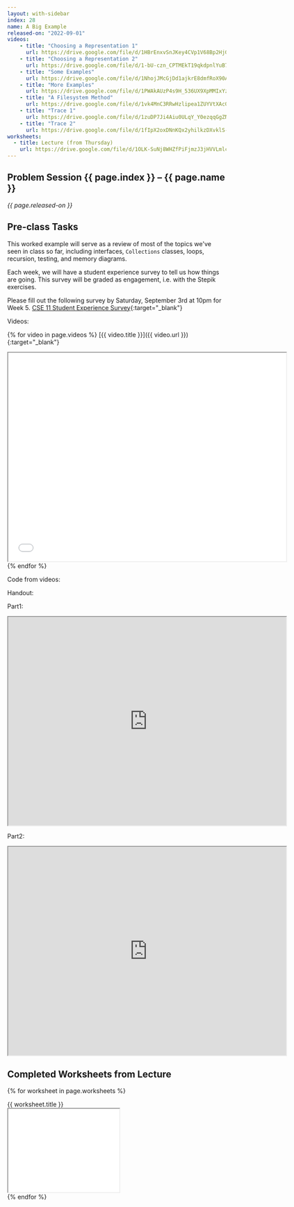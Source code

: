 ```yaml
---
layout: with-sidebar
index: 28
name: A Big Example
released-on: "2022-09-01"
videos:
    - title: "Choosing a Representation 1"
      url: https://drive.google.com/file/d/1HBrEnxvSnJKey4CVp1V68Bp2HjGUNZnE
    - title: "Choosing a Representation 2"
      url: https://drive.google.com/file/d/1-bU-czn_CPTMEkT19qkdpnlYuB7aesS5
    - title: "Some Examples"
      url: https://drive.google.com/file/d/1NhojJMcGjDd1ajkrE8dmfRoX90AUG0W9
    - title: "More Examples"
      url: https://drive.google.com/file/d/1PWAkAUzP4s9H_536UX9XpMMIxYzoCaDa
    - title: "A Filesystem Method"
      url: https://drive.google.com/file/d/1vk4MnC3RRwHzlipea1ZUYVtXAc0l5Voo
    - title: "Trace 1"
      url: https://drive.google.com/file/d/1zuDP7Ji4Aiu0ULqY_Y0ezqqGgZN0dsD_
    - title: "Trace 2"
      url: https://drive.google.com/file/d/1fIpX2oxDNnKQx2yhilkzDXvklS-S96k3
worksheets:
  - title: Lecture (from Thursday)
    url: https://drive.google.com/file/d/1OLK-SuNj8WHZfPiFjmzJ3jHVVLmlcnsg
---
```


## Problem Session {{ page.index }} – {{ page.name }}

_{{ page.released-on }}_

## Pre-class Tasks

This worked example will serve as a review of most of the topics we've seen in
class so far, including interfaces, `Collections` classes, loops, recursion,
testing, and memory diagrams.

Each week, we will have a student experience survey to tell us how things are going. This survey will be 
graded as engagement, i.e. with the Stepik exercises.

Please fill out the following survey by Saturday, September 3rd at 10pm for Week 5.
[CSE 11 Student Experience Survey](https://forms.gle/BQoh4ijXm6DnpXd49){:target="_blank"} 

Videos:

{% for video in page.videos %}
[{{ video.title }}]({{ video.url }}){:target="_blank"}
<iframe src="{{ video.url }}/preview" width="640" height="480" allow="autoplay"></iframe>
{% endfor %}

Code from videos:

<script src="https://emgithub.com/embed.js?target=https%3A%2F%2Fgithub.com%2Fucsd-cse11-s20%2F19-AllTogether%2Fblob%2Fmaster%2FFilesystemExamples.java&style=github&showBorder=on&showLineNumbers=on&showFileMeta=on&showCopy=on"></script>

Handout:

Part1:
<iframe src="https://drive.google.com/file/d/1wQmk5a1U8bDqJ8jkWIR-QY2D0vvDnPqR/preview" width="640" height="480" allow="autoplay"></iframe>

Part2:
<iframe src="https://drive.google.com/file/d/1wBkmYhT0M9pDrUAXX-cGrBp1mdnxJIzU/preview" width="640" height="480" allow="autoplay"></iframe>

## Completed Worksheets from Lecture

{% for worksheet in page.worksheets %}
<div class="worksheetBox">
{{ worksheet.title }}
<br>
<iframe src="{{ worksheet.url }}/preview" width="256" height="192" allow="autoplay"></iframe>
</div>
{% endfor %}